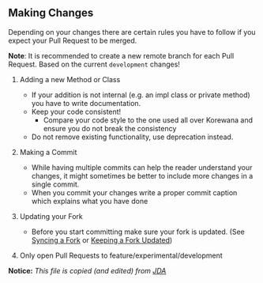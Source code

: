 ## Making Changes

Depending on your changes there are certain rules you have to follow if you expect
your Pull Request to be merged.

**Note**: It is recommended to create a new remote branch for each Pull Request. 
Based on the current `development` changes!

1. Adding a new Method or Class
    - If your addition is not internal (e.g. an impl class or private method) you have to write documentation.
    - Keep your code consistent!
        - Compare your code style to the one used all over Korewana and ensure you
          do not break the consistency
    - Do not remove existing functionality, use deprecation instead.

2. Making a Commit
    - While having multiple commits can help the reader understand your changes, it might sometimes be
      better to include more changes in a single commit.
    - When you commit your changes write a proper commit caption which explains what you have done

3. Updating your Fork
    - Before you start committing make sure your fork is updated.
      (See [Syncing a Fork](https://help.github.com/articles/syncing-a-fork/)
      or [Keeping a Fork Updated](https://robots.thoughtbot.com/keeping-a-github-fork-updated))
      
4. Only open Pull Requests to feature/experimental/development
 
**Notice:** _This file is copied (and edited) from [JDA](https://github.com/dv8fromtheworld/jda)_

